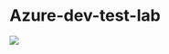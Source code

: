 # Azure-dev-test-lab
</a><a href="https://portal.azure.com/#create/Microsoft.Template/uri/https%3A%2F%2Fgithub.com%2Fmohsinis%2Fazure-dev-test-lab%2Fblob%2Fmaster%2Fazuredeploy.json" target="_blank">
    <img src="http://azuredeploy.net/deploybutton.png"/>
</a>
